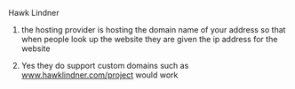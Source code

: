 Hawk Lindner

1) the hosting provider is hosting the domain name of your address so that when people look up the website
   they are given the ip address for the website

2) Yes they do support custom domains such as www.hawklindner.com/project would work
